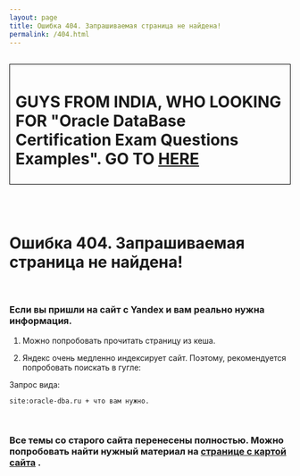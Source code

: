```yaml
---
layout: page
title: Ошибка 404. Запрашиваемая страница не найдена!
permalink: /404.html
---
```


<br/>

<div style="padding:10px; border:thin solid black;">

# GUYS FROM INDIA, WHO LOOKING FOR "Oracle DataBase Certification Exam Questions Examples". GO TO <a href="http://oracledba.net/docs/oracle-database/beginning/database/certification-exam-questions-examples/">HERE</a>

</div>

<br/><br/>

# Ошибка 404. Запрашиваемая страница не найдена!


<br/>

### Если вы пришли на сайт с Yandex и вам реально нужна информация.

1) Можно попробовать прочитать страницу из кеша.

2) Яндекс очень медленно индексирует сайт. Поэтому, рекомендуется попробовать поискать в гугле:  

Запрос вида:

    site:oracle-dba.ru + что вам нужно.


<br/>

### Все темы со старого сайта перенесены полностью. Можно попробовать найти нужный материал на <a href="/sitemap/">странице с картой сайта</a> .
